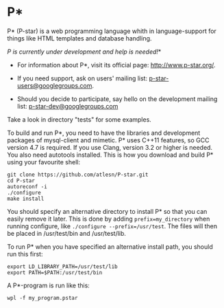 P*
==

P* (P-star) is a web programming language whith in language-support for
things like HTML templates and database handling.

**P* is currently under development and help is needed!**

*   For information about P*, visit its official page: http://www.p-star.org/.

*   If you need support, ask on users' mailing list:
    p-star-users@googlegroups.com.

*   Should you decide to participate, say hello on the development mailing
    list: p-star-dev@googlegroups.com

Take a look in directory "tests" for some examples.

To build and run P*, you need to have the libraries and development
packages of mysql-client and mimetic.  P* uses C++11 features, so GCC
version 4.7 is required.  If you use Clang, version 3.2 or higher is
needed.  You also need autotools installed.  This is how you download
and build P* using your favourite shell:

    git clone https://github.com/atlesn/P-star.git
    cd P-star
    autoreconf -i
    ./configure
    make install

You should specify an alternative directory to install P* so that you can
easily remove it later.  This is done by adding `prefix=my_directory` when
running configure, like `./configure --prefix=/usr/test`.  The files will
then be placed in /usr/test/bin and /usr/test/lib.

To run P* when you have specified an alternative install path, you should
run this first:

    export LD_LIBRARY_PATH=/usr/test/lib
    export PATH=$PATH:/usr/test/bin

A P*-program is run like this:

    wpl -f my_program.pstar

